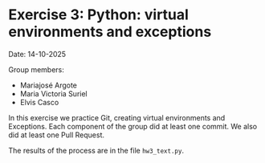 # Exercise 3: Python: virtual environments and exceptions

Date: 14-10-2025

Group members:
- Mariajosé Argote
- Maria Victoria Suriel
- Elvis Casco

In this exercise we practice Git, creating virtual environments and Exceptions. Each component of the group
did at least one commit. We also did at least one Pull Request.

The results of the process are in the file `hw3_text.py`.

